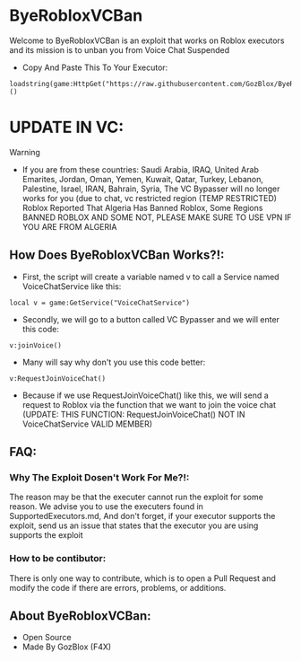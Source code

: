 # ByeRobloxVCBan
Welcome to ByeRobloxVCBan is an exploit that works on Roblox executors and its mission is to unban you from Voice Chat Suspended 

- Copy And Paste This To Your Executor:
```luau
loadstring(game:HttpGet("https://raw.githubusercontent.com/GozBlox/ByeRobloxVCBan/refs/heads/main/source.luau"))()
```

# UPDATE IN VC:
> [!Warning]
> - If you are from these countries: Saudi Arabia, IRAQ, United Arab Emarites, Jordan, Oman, Yemen, Kuwait, Qatar, Turkey, Lebanon, Palestine, Israel, IRAN, Bahrain, Syria, The VC Bypasser will no longer works for you (due to chat, vc restricted region (TEMP RESTRICTED)
> Roblox Reported That Algeria Has Banned Roblox, Some Regions BANNED ROBLOX AND SOME NOT, PLEASE MAKE SURE TO USE VPN IF YOU ARE FROM ALGERIA

## How Does ByeRobloxVCBan Works?!:
- First, the script will create a variable named v to call a Service named VoiceChatService like this: 
```luau
local v = game:GetService("VoiceChatService")
```
- Secondly, we will go to a button called VC Bypasser and we will enter this code: 
```luau
v:joinVoice()
```
- Many will say why don't you use this code better:
```luau
v:RequestJoinVoiceChat()
```
- Because if we use RequestJoinVoiceChat() like this, we will send a request to Roblox via the function that we want to join the voice chat (UPDATE: THIS FUNCTION: RequestJoinVoiceChat() NOT IN VoiceChatService VALID MEMBER)

## FAQ:
### Why The Exploit Dosen't Work For Me?!:
The reason may be that the executer cannot run the exploit for some reason. We advise you to use the executers found in SupportedExecutors.md, And don't forget, if your executor supports the exploit, send us an issue that states that the executor you are using supports the exploit

### How to be contibutor:
There is only one way to contribute, which is to open a Pull Request and modify the code if there are errors, problems, or additions. 

## About ByeRobloxVCBan:
- Open Source
- Made By GozBlox (F4X)